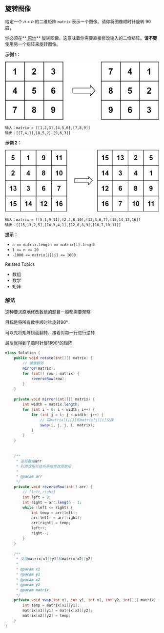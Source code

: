 ## 旋转图像

给定一个 *n* × *n* 的二维矩阵 `matrix` 表示一个图像。请你将图像顺时针旋转 90 度。

你必须在**[ 原地](https://baike.baidu.com/item/原地算法)** 旋转图像，这意味着你需要直接修改输入的二维矩阵。**请不要** 使用另一个矩阵来旋转图像。



**示例 1：**

![img](【48-Medium】旋转图像/mat1.jpg)

```
输入：matrix = [[1,2,3],[4,5,6],[7,8,9]]
输出：[[7,4,1],[8,5,2],[9,6,3]]
```

**示例 2：**

![img](【48-Medium】旋转图像/mat2.jpg)

```
输入：matrix = [[5,1,9,11],[2,4,8,10],[13,3,6,7],[15,14,12,16]]
输出：[[15,13,2,5],[14,3,4,1],[12,6,8,9],[16,7,10,11]]
```



**提示：**

- `n == matrix.length == matrix[i].length`
- `1 <= n <= 20`
- `-1000 <= matrix[i][j] <= 1000`

Related Topics

* 数组
* 数学
* 矩阵

### 解法

这种要求原地修改数组的题目一般都需要观察

目标是将所有数字顺时针旋转90°

可以先将矩阵镜面翻转，接着对每一行进行逆转

最后就得到了顺时针旋转90°的矩阵

```java
class Solution {
    public void rotate(int[][] matrix) {
        // 镜像翻转
        mirror(matrix);
        for (int[] row : matrix) {
            reverseRow(row);
        }
    }

    private void mirror(int[][] matrix) {
        int width = matrix.length;
        for (int i = 0; i < width; i++) {
            for (int j = i; j < width; j++) {
                // 将matrix[i][j]和matrix[j][i]交换
                swap(i, j, j, i, matrix);
            }
        }
    }


    /**
     * 逆转数组arr
     * 利用双指针技巧原地修改原数组
     *
     * @param arr
     */
    private void reverseRow(int[] arr) {
        // [left,right]
        int left = 0;
        int right = arr.length - 1;
        while (left <= right) {
            int temp = arr[left];
            arr[left] = arr[right];
            arr[right] = temp;
            left++;
            right--;
        }
    }

    /**
     * 交换matrix[x1][y1]和matrix[x2][y2]
     *
     * @param x1
     * @param y1
     * @param x2
     * @param y2
     * @param matrix
     */
    private void swap(int x1, int y1, int x2, int y2, int[][] matrix) {
        int temp = matrix[x1][y1];
        matrix[x1][y1] = matrix[x2][y2];
        matrix[x2][y2] = temp;
    }
}
```

